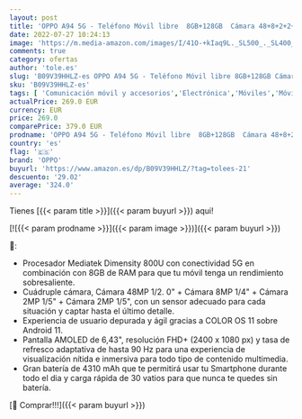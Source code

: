 ```yaml
---
layout: post
title: 'OPPO A94 5G - Teléfono Móvil libre  8GB+128GB  Cámara 48+8+2+2+16 MP  Smartphone Android  Batería 4310mAh  Carga Rápida 30W  Dual SIM  Cable USB extra - Azul'
date: 2022-07-27 10:24:13
image: 'https://m.media-amazon.com/images/I/41O-+kIaq9L._SL500_._SL400_.jpg'
comments: true
category: ofertas
author: 'tole.es'
slug: 'B09V39HHLZ-es OPPO A94 5G - Teléfono Móvil libre 8GB+128GB Cámara...'
sku: 'B09V39HHLZ-es'
tags: [ 'Comunicación móvil y accesorios','Electrónica','Móviles','Móviles y smartphones libres','android','oppo','🇪🇸', ]
actualPrice: 269.0 EUR
currency: EUR
price: 269.0
comparePrice: 379.0 EUR
prodname: 'OPPO A94 5G - Teléfono Móvil libre  8GB+128GB  Cámara 48+8+2+2+16 MP  Smartphone Android  Batería 4310mAh  Carga Rápida 30W  Dual SIM  Cable USB extra - Azul'
country: 'es'
flag: '🇪🇸'
brand: 'OPPO'
buyurl: 'https://www.amazon.es/dp/B09V39HHLZ/?tag=tolees-21'
descuento: '29.02'
average: '324.0'
---
```


Tienes [{{< param title >}}]({{< param buyurl >}}) aqui!

[![{{< param prodname >}}]({{< param image >}})]({{< param buyurl >}})

🔎:

- Procesador Mediatek Dimensity 800U con conectividad 5G en combinación con 8GB de RAM para que tu móvil tenga un rendimiento sobresaliente.
- Cuádruple cámara, Cámara 48MP 1/2. 0" + Cámara 8MP 1/4" + Cámara 2MP 1/5" + Cámara 2MP 1/5", con un sensor adecuado para cada situación y captar hasta el último detalle.
- Experiencia de usuario depurada y ágil gracias a COLOR OS 11 sobre Android 11.
- Pantalla AMOLED de 6,43", resolución FHD+ (2400 x 1080 px) y tasa de refresco adaptativa de hasta 90 Hz para una experiencia de visualización nítida e inmersiva para todo tipo de contenido multimedia.
- Gran batería de 4310 mAh que te permitirá usar tu Smartphone durante todo el dia y carga rápida de 30 vatios para que nunca te quedes sin batería.

[🛒 Comprar!!!]({{< param buyurl >}})
